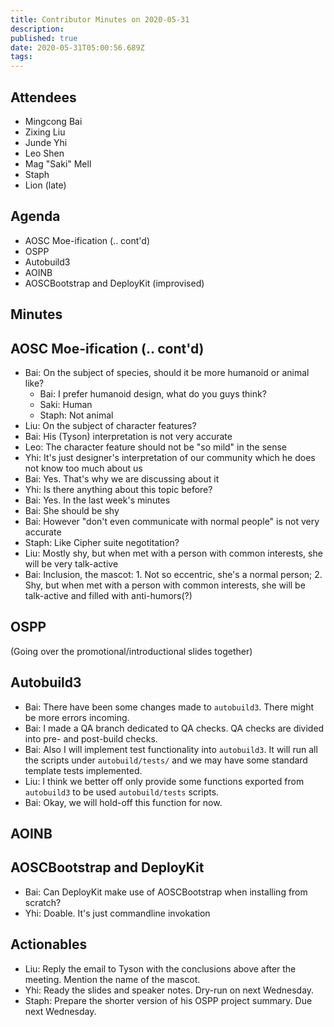 ```yaml
---
title: Contributor Minutes on 2020-05-31
description: 
published: true
date: 2020-05-31T05:00:56.689Z
tags: 
---
```


Attendees
---------
- Mingcong Bai
- Zixing Liu
- Junde Yhi
- Leo Shen
- Mag "Saki" Mell
- Staph
- Lion (late)

Agenda
------
- AOSC Moe-ification (.. cont'd)
- OSPP
- Autobuild3
- AOINB
- AOSCBootstrap and DeployKit (improvised)

Minutes
-------

## AOSC Moe-ification (.. cont'd)

- Bai: On the subject of species, should it be more humanoid or animal like?
    - Bai: I prefer humanoid design, what do you guys think?
    - Saki: Human
    - Staph: Not animal
- Liu: On the subject of character features?
- Bai: His (Tyson) interpretation is not very accurate
- Leo: The character feature should not be "so mild" in the sense
- Yhi: It's just designer's interpretation of our community which he does not know too much about us
- Bai: Yes. That's why we are discussing about it
- Yhi: Is there anything about this topic before?
- Bai: Yes. In the last week's minutes
- Bai: She should be shy
- Bai: However "don't even communicate with normal people" is not very accurate
- Staph: Like Cipher suite negotitation?
- Liu: Mostly shy, but when met with a person with common interests, she will be very talk-active
- Bai: Inclusion, the mascot: 1. Not so eccentric, she's a normal person; 2. Shy, but when met with a person with common interests, she will be talk-active and filled with anti-humors(?)

## OSPP

(Going over the promotional/introductional slides together)

## Autobuild3

- Bai: There have been some changes made to `autobuild3`. There might be more errors incoming.
- Bai: I made a QA branch dedicated to QA checks. QA checks are divided into pre- and post-build checks.
- Bai: Also I will implement test functionality into `autobuild3`. It will run all the scripts under `autobuild/tests/` and we may have some standard template tests implemented.
- Liu: I think we better off only provide some functions exported from `autobuild3` to be used `autobuild/tests` scripts.
- Bai: Okay, we will hold-off this function for now.

## AOINB

## AOSCBootstrap and DeployKit

- Bai: Can DeployKit make use of AOSCBootstrap when installing from scratch?
- Yhi: Doable. It's just commandline invokation

Actionables
-----------

- Liu: Reply the email to Tyson with the conclusions above after the meeting. Mention the name of the mascot.
- Yhi: Ready the slides and speaker notes. Dry-run on next Wednesday.
- Staph: Prepare the shorter version of his OSPP project summary. Due next Wednesday.
